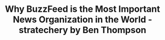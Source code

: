 ---
categories: all_articles articles
provider_display: "stratechery.com"
provider_name: "stratechery.com"
favicon_url: http://2yj23r14cytosbxol4cavq337g.wpengine.netdna-cdn.com/wp-content/themes/stratechery/images/IE/favicon.ico
title: "Why BuzzFeed is the Most Important News Organization in the World - stratechery by Ben Thompson"
published: 2015-03-03
source: http://stratechery.com/2015/buzzfeed-important-news-organization-world/
thumbnail: https://i1.wp.com/gigaom2.files.wordpress.com/2015/01/istock_000012926674_medium.jpg?fit=440%2C330
---